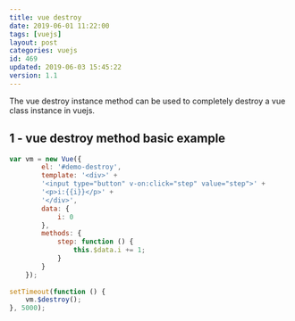 ```yaml
---
title: vue destroy
date: 2019-06-01 11:22:00
tags: [vuejs]
layout: post
categories: vuejs
id: 469
updated: 2019-06-03 15:45:22
version: 1.1
---
```


The vue destroy instance method can be used to completely destroy a vue class instance in vuejs.

<!-- more -->

## 1 - vue destroy method basic example

```js
var vm = new Vue({
        el: '#demo-destroy',
        template: '<div>' +
        '<input type="button" v-on:click="step" value="step">' +
        '<p>i:{{i}}</p>' +
        '</div>',
        data: {
            i: 0
        },
        methods: {
            step: function () {
                this.$data.i += 1;
            }
        }
    });
 
setTimeout(function () {
    vm.$destroy();
}, 5000);
```
